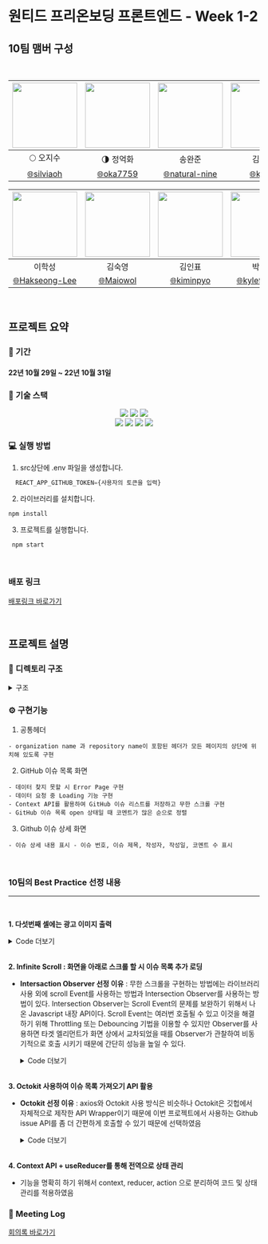 # 원티드 프리온보딩 프론트엔드 - Week 1-2

## 10팀 맴버 구성

<br/>

<div align=center>
	
| <img src="https://avatars.githubusercontent.com/u/26901045?v=4" width="130" height="130" />  | <img src="https://avatars.githubusercontent.com/u/105492051?v=4" width="130" height="130" /> | <img src="https://avatars.githubusercontent.com/u/92094314?v=4" width="130" height="130"/> | <img src="https://avatars.githubusercontent.com/u/101456751?v=4" width="130" height="130"/> |
| :-----------------------------------------------------------------------------------------:  | :-----------------------------------------------------------------------------------------:  | :----------------------------------------------------------------------------------------: | :----------------------------------------------------------------------------------------:  |
|                                    :full_moon: 오지수                                         |                                :last_quarter_moon: 정억화                                    |                                           송완준                                            |                                            김미성                                            |
|                [:globe_with_meridians:silviaoh](https://github.com/silviaoh)                 |                 [:globe_with_meridians:oka7759](https://github.com/oka7759)                  |            [:globe_with_meridians:natural-nine](https://github.com/natural-nine)           |                  [:globe_with_meridians:kimitt](https://github.com/kimitt)                  |

| <img src="https://avatars.githubusercontent.com/u/83964261?v=4" width="130" height="130" /> | <img src="https://avatars.githubusercontent.com/u/103277726?v=4" width="130" height="130" /> | <img src="https://avatars.githubusercontent.com/u/93189402?v=4"  width="130" height="130" /> | <img src="https://avatars.githubusercontent.com/u/109638284?v=4" width="130" height="130"/> |
| :-----------------------------------------------------------------------------------------: | :------------------------------------------------------------------------------------------: | :------------------------------------------------------------------------------------------: | :-----------------------------------------------------------------------------------------: |
|                                           이학성                                            |                                            김숙영                                            |                                            김인표                                            |                                           박민규                                            |
|            [:globe_with_meridians:Hakseong-Lee](https://github.com/Hakseong-Lee)            |                 [:globe_with_meridians:Maiowol](https://github.com/Maiowol)                  |                [:globe_with_meridians:kiminpyo](https://github.com/kiminpyo)                 |              [:globe_with_meridians:kyle970320](https://github.com/kyle970320)              |

</div>

<br/>

## 프로젝트 요약

### 📆 기간

#### 22년 10월 29일 ~ 22년 10월 31일

### 🔧 기술 스택

<div align=center> 
  <img src="https://img.shields.io/badge/react-61DAFB?style=for-the-badge&logo=react&logoColor=black"/> 
  <img src="https://img.shields.io/badge/javascript-F7DF1E?style=for-the-badge&logo=javascript&logoColor=black"/>   
  <img src="https://img.shields.io/badge/styled_components-DB7093?style=for-the-badge&logo=styled-components&logoColor=white"/><br/>
  <img src="https://img.shields.io/badge/github-181717?style=for-the-badge&logo=github&logoColor=white"/>
  <img src="https://img.shields.io/badge/git-F05032?style=for-the-badge&logo=git&logoColor=white"/> <img src="https://img.shields.io/badge/react_router_dom-CA4245?style=for-the-badge&logo=reactrouter&logoColor=white"/> 
 <img src=" https://img.shields.io/badge/Octokit-007ACC?style=for-the-badge&logo=octokit&logoColor=white"/> 
</div>

### 💻 실행 방법

1.  src상단에 .env 파일을 생성합니다.

```javascript
  REACT_APP_GITHUB_TOKEN={사용자의 토큰을 입력}
```

2.  라이브러리를 설치합니다.

```
npm install
```

3.  프로젝트를 실행합니다.

```
 npm start
```

<br/>

### 배포 링크

[배포링크 바로가기](https://wanted-preonboarding-fe-tasks.vercel.app/)

<br/>

## 프로젝트 설명

### 📂 디렉토리 구조

<details>
<summary> 구조</summary>
<div markdown="1">

```
🗂 src
 ┣ 📁 actions
	 ┣ issue.js
	 ┣ issues.js
   ┗ types.js
 ┣ 📁 components
 ┣ 📁 api
	 ┣ index.js
 ┣ 📂 context
	 ┣ IssueContext.js
	 ┣ IssuesContext.js
   ┗ IssuesContext.jsx
 ┣ 📂 pages
   ┣ Error404Pages.jsx
   ┣ Issues.jsx
   ┗ Issue.jsx
 ┣ 📂 hoc
   ┣ withCheckPageState.jsx
 ┣ 📂 hooks
   ┣ useGetContextState.js
 ┣ 📂 styles
   ┣ GlobalStyle.jsx
   ┗ common.js
 ┣ App.js
 ┣ index.js
 ┗ router.js
```

</div>
</details>

### ⚙️ 구현기능

1.  공통헤더

```
- organization name 과 repository name이 포함된 헤더가 모든 페이지의 상단에 위치해 있도록 구현
```

2.  GitHub 이슈 목록 화면

```
- 데이터 찾지 못할 시 Error Page 구현
- 데이터 요청 중 Loading 기능 구현
- Context API를 활용하여 GitHub 이슈 리스트를 저장하고 무한 스크롤 구현
- GitHub 이슈 목록 open 상태일 때 코멘트가 많은 순으로 정렬
```

3.  Github 이슈 상세 화면

```
- 이슈 상세 내용 표시 - 이슈 번호, 이슈 제목, 작성자, 작성일, 코멘트 수 표시
```

<br/>

### 10팀의 Best Practice 선정 내용

---

<br/>

**1. 다섯번째 셀에는 광고 이미지 출력**

  <details>
    <summary>Code 더보기</summary>
      ```js
        <React.Fragment key={`${issue.id}${issueIdx}`}>
             <Link to={`/issue/${issue.number}`}>
               <IssueItem issue={issue} />
             </Link>
             {issueIdx === 4 && (
               <ImageBox>
                 <img
                   src="https://image.wanted.co.kr/optimize?src=https%3A%2F%2Fstatic.wanted.co.kr%2Fimages%2Fuserweb%2Flogo_wanted_black.png&w=110&q=100"
                   alt="banner"
                 />
               </ImageBox>
             )}
           </React.Fragment>       
      ```
    </details>
      <br/>

**2. Infinite Scroll : 화면을 아래로 스크롤 할 시 이슈 목록 추가 로딩**

- **Intersaction Observer 선정 이유** : 무한 스크롤을 구현하는 방법에는 라이브러리 사용 외에 scroll Event를 사용하는 방법과 Intersection Observer를 사용하는 방법이 있다. Intersection Observer는 Scroll Event의 문제를 보완하기 위해서 나온 Javascript 내장 API이다. Scroll Event는 여러번 호출될 수 있고 이것을 해결하기 위해 Throttling 또는 Debouncing 기법을 이용할 수 있지만 Observer를 사용하면 타겟 엘리먼트가 화면 상에서 교차되었을 때를 Observer가 관찰하여 비동기적으로 호출 시키기 때문에 간단히 성능을 높일 수 있다.

     <details>
       <summary>Code 더보기</summary>

  ```js
  useEffect(() => {
    const isEnabledAPICall = !issuesState.data;
    if (isEnabledAPICall) getIssues(0, dispatch);
  }, []);

  const onIntersect = useCallback(
    async ([entry], observer) => {
      if (entry.isIntersecting) {
        observer.unobserve(entry.target);
        await getIssues(issuesState.nextPage, dispatch);
        observer.observe(entry.target);
      }
    },
    [issuesState.nextPage, dispatch]
  );

  useEffect(() => {
    const isNotEndPage = issuesState.nextPage !== 0;
    const isEnabledObserver =
      observerRef?.current && isNotEndPage && !issuesState.isLoading;

    let io;
    const observerBoundary = observerRef?.current;

    if (isEnabledObserver) {
      io = new IntersectionObserver(onIntersect, { threshold: 1 });
      io.observe(observerBoundary);
    }

    return () => io && io.disconnect();
  }, [issuesState.isLoading, issuesState.nextPage, onIntersect]);
  ```

    </details>
    <br/>

**3. Octokit 사용하여 이슈 목록 가져오기 API 활용**

- **Octokit 선정 이유** : axios와 Octokit 사용 방식은 비슷하나 Octokit은 깃헙에서 자체적으로 제작한 API Wrapper이기 때문에 이번 프로젝트에서 사용하는 Github issue API를 좀 더 간편하게 호출할 수 있기 때문에 선택하였음
    <details>
      <summary>Code 더보기</summary>

  ```js
  import { Octokit } from 'octokit';

  const octokit = new Octokit({
    auth: process.env.REACT_APP_GITHUB_TOKEN,
  });

  export const getIssuesAPI = async (page = 0) =>
    await octokit
      .request(`GET /repos/angular/angular-cli/issues`, {
        sort: 'comments',
        page,
      })
      .then(res => res.data);

  export const getIssueAPI = async issueNumber =>
    await octokit
      .request(`GET /repos/angular/angular-cli/issues/${issueNumber}`, {})
      .then(res => res.data);
  ```

    </details>
    <br/>

**4. Context API + useReducer를 통해 전역으로 상태 관리**

- 기능을 명확히 하기 위해서 context, reducer, action 으로 분리하여 코드 및 상태 관리를 적용하였음

### 📝 Meeting Log

[회의록 바로가기](https://www.notion.so/Meeting-log-3eff6566fd844052b7a98702ebab8c5b?p=1e14e81a8e4a4deda8d067c61beb76ab&pm=s)
